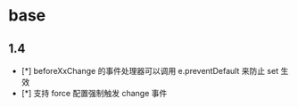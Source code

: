# base

## 1.4

 - [*] beforeXxChange 的事件处理器可以调用 e.preventDefault 来防止 set 生效
 - [*] 支持 force 配置强制触发 change 事件